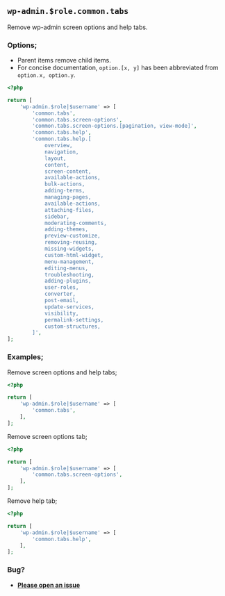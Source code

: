 ## `wp-admin.$role.common.tabs`

Remove wp-admin screen options and help tabs.

### Options;

* Parent items remove child items. 
* For concise documentation, `option.[x, y]` has been abbreviated from `option.x, option.y`.

```php
<?php

return [
    'wp-admin.$role|$username' => [
        'common.tabs',
        'common.tabs.screen-options',
        'common.tabs.screen-options.[pagination, view-mode]',
        'common.tabs.help',
        'common.tabs.help.[
            overview,
            navigation,
            layout,
            content,
            screen-content,
            available-actions,
            bulk-actions,
            adding-terms,
            managing-pages,
            available-actions,
            attaching-files,
            sidebar,
            moderating-comments,
            adding-themes,
            preview-customize,
            removing-reusing,
            missing-widgets,
            custom-html-widget,
            menu-management,
            editing-menus,
            troubleshooting,
            adding-plugins,
            user-roles,
            converter,
            post-email,
            update-services,
            visibility,
            permalink-settings,
            custom-structures,
        ]',
];
```

### Examples;

Remove screen options and help tabs;

```php
<?php

return [
    'wp-admin.$role|$username' => [
        'common.tabs',
    ],
];
```

Remove screen options tab;

```php
<?php

return [
    'wp-admin.$role|$username' => [
        'common.tabs.screen-options',
    ],
];
```

Remove help tab;

```php
<?php

return [
    'wp-admin.$role|$username' => [
        'common.tabs.help',
    ],
];
```

### Bug?

* **[Please open an issue](https://github.com/soberwp/intervention/issues/new?title=[wp-admin.common.tabs]&labels=bug&assignees=darrenjacoby)**
